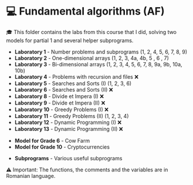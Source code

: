 # 💻 Fundamental algorithms (AF) 

🎓 This folder contains the labs from this course that I did, solving two models for partial 1 and several helper subprograms.

<ul>
  <li>
    <strong>Laboratory 1</strong> - Number problems and subprograms (1, 2, 4, 5, 6, 7, 8, 9)
  </li>
  <li>
    <strong>Laboratory 2</strong> - One-dimensional arrays (1, 2, 3, 4a, 4b, 5 , 6 , 7)
  </li>
  <li>
    <strong>Laboratory 3</strong> - Bi-dimensional arrays (1, 2, 3, 4, 5, 6, 7, 8, 9a, 9b, 10a, 10b)
  </li>
  <li>
    <strong>Laboratory 4</strong> - Problems with recursion and files ❌
  </li>
  <li>
    <strong>Laboratory 5</strong> - Searches and Sorts (I)  (1, 2, 3, 6)
  </li>
  <li>
    <strong>Laboratory 6</strong> - Searches and Sorts (II) ❌
  </li>
  <li>
    <strong>Laboratory 8</strong> - Divide et Impera (I) ❌
  </li>
  <li>
    <strong>Laboratory 9</strong> - Divide et Impera (II) ❌
  </li>
  <li>
    <strong>Laboratory 10</strong> - Greedy Problems (I) ❌
  </li>
  <li>
    <strong>Laboratory 11</strong> - Greedy Problems (II) (1, 2, 3, 4)
  </li>
  <li>
    <strong>Laboratory 12</strong> - Dynamic Programming (I) ❌
  </li>
  <li>
    <strong>Laboratory 13</strong> - Dynamic Programming (II) ❌
  </li>
</ul>

<ul>
  <li>
    <strong>Model for Grade 6</strong> - Cow Farm
  </li>
  <li>
    <strong>Model for Grade 10</strong> - Cryptocurrencies
  </li>
</ul>

<ul>
  <li>
    <strong>Subprograms</strong> - Various useful subprograms
  </li>
</ul>

⚠️ Important: The functions, the comments and the variables are in Romanian language.
